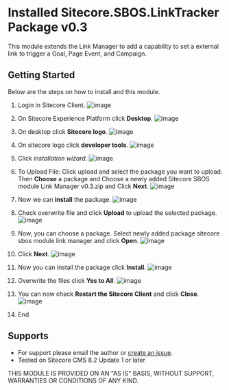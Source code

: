 # Installed Sitecore.SBOS.LinkTracker Package v0.3 
This module extends the Link Manager to add a capability to set a external link to trigger a Goal, Page Event, and Campaign. 

## Getting Started
Below are the steps on how to install and this module.

1. Login in Sitecore Client.
![image]()

2. On Sitecore Experience Platform click **Desktop**.
![image]()

3. On desktop click **Sitecore logo**.
![image]()

5. On sitecore logo click **developer tools**.
![image]()

6. Click *installation wizard*.
![image]()

7. To Upload File: Click upload and select the package you want to upload. Then **Choose** a package and Choose a newly added Sitecore SBOS module Link Manager v0.3.zip and Click **Next**.
![image]()

8. Now we can **install** the package.
![image]()

11. Check overwrite file and click **Upload** to upload the selected package.
![image]()

12. Now, you can choose a package. Select newly added package sitecore sbos module link manager and click **Open**.
![image]()

13. Click **Next**.
![image]()

14. Now you can install the package click **Install**.
![image]()

15. Overwrite the files click **Yes to All**.
![image]()

16. You can now check **Restart the Sitecore Client** and click **Close**.
![image]()

17. End

## Supports
+ For support please email the author or [create an issue]().
+ Tested on Sitecore CMS 8.2 Update 1 or later

THIS MODULE IS PROVIDED ON AN "AS IS" BASIS, WITHOUT SUPPORT, WARRANTIES OR CONDITIONS OF ANY KIND.
